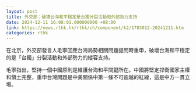 ```yaml
---
layout: post
title: 外交部：破壞台海和平穩定是台獨分裂活動和外部勢力支持
date: 2024-12-11 16:08:01.000000000 +08:00
link: https://news.rthk.hk/rthk/ch/component/k2/1783012-20241211.htm
categories: rthk
---
```


在北京，外交部發言人毛寧回應台海局勢相關問題提問時重申，破壞台海和平穩定的是「台獨」分裂活動和外部勢力的縱容支持。

毛寧指出，堅持一個中國原則是維護台海和平關鍵所在。中國將堅定捍衛國家主權和領土完整，重申台灣問題是中美關係中第一條不可逾越的紅線，這是中方一貫立場。
